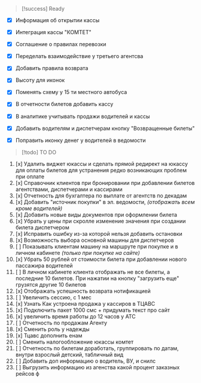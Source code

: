 > [!success] Ready

- [x] Информация об открытии кассы
- [x] Интеграция кассы "КОМТЕТ"
- [x] Соглашение о правилах перевозки
- [x] Переделать взаимодействие у третьего агентсва
- [x] Добавить правила возврата
- [x] Высоту для иконок
- [x] Поменять схему у 15 ти местного автобуса
- [x] В отчетности билетов добавить кассу
- [x] В аналитике учитывать продажи водителей и кассы
- [x] Добавить водителям и диспетчерам кнопку "Возвращенные билеты"
- [x] Поправить иконку денег у водителей в ведомости


> [!todo] TO DO

1. [x] Удалить виджет юкассы и сделать прямой редирект на юкассу для оплаты билетов для устранения редко возникающих проблем при оплате
2. [x] Справочник клиентов при бронировании при добавлении билетов агентствами, диспетчерами и кассирами
3. [x] Отчетность для бухгалтера по выплате от агентств по декадам
4. [x] Добавить "источник покупки" в эл. ведомости, *(отображать всем кроме водителей)*
5. [x] Добавить новые виды документов при оформлении билета
6. [x] Убрать у цены при скролле изменение значения при создании билета диспетчером
7. [x] Исправить ошибку из-за которой нельзя добавить остановки
9. [x] Возможность выбора основной машины для диспетчеров
10. [ ] Показывать клиентам машину на маршруте при покупке и в личном кабинете *(только при покупке на сайте)*
11. [x] Убрать 50 рублей от стоимости билета при добавлении нового пассажира водителей
12. [ ] В личном кабинете клиента отображать не все билеты, а последние 10 билетов. При нажатии на кнопку "загрузить еще" грузятся другие 10 билетов
13. [x] Отображать успешность возврата нотификацией
14. [ ] Увеличить сессию, с 1 мес
15. [x] Узнать Как устроена продажа у кассиров в ТЦАВС
16. [x] Подключить пакет 1000 смс + придумать текст про сайт
17. [x] увеличить время работы до 12 часов у АТС
18. [ ] Отчетность по продажам Агенту
19. [x] Сменить роль у надежды
20. [x] Тцавс дополнить енам
22. [ ] Сменить налогообложение юкассы комтет
23. [ ] Отчетность по билетам доработать, группировать по датам, внутри взрослый детский, табличный вид
24. [ ] Добавить доп информацию о водитель, ВУ, и снилс
25. [ ] Выгрузить информацию из агенства какой процент заказных рейсов ф
